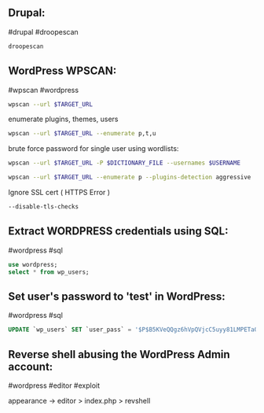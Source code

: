 Drupal:
---
#drupal #droopescan

```bash
droopescan
```

WordPress WPSCAN:
---
#wpscan #wordpress 

```bash
wpscan --url $TARGET_URL
```

enumerate plugins, themes, users

```bash
wpscan --url $TARGET_URL --enumerate p,t,u
```

brute force password for single user using wordlists:

```bash
wpscan --url $TARGET_URL -P $DICTIONARY_FILE --usernames $USERNAME
```

```bash
wpscan --url $TARGET_URL --enumerate p --plugins-detection aggressive
```

Ignore SSL cert ( HTTPS Error )

```bash
--disable-tls-checks
```

Extract WORDPRESS credentials using SQL:
---
#wordpress #sql

```sql
use wordpress;
select * from wp_users;
```

Set user's password to 'test' in WordPress:
---
#wordpress #sql

```sql
UPDATE `wp_users` SET `user_pass` = '$P$B5KVeQQgz6hVpQVjcC5uyy81LMPETa0' WHERE user_login = '$USER'
```

**Reverse shell abusing the WordPress Admin account:**
---
#wordpress #editor #exploit

appearance -> editor > index.php > revshell